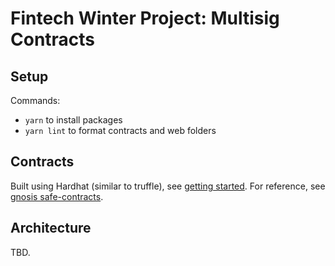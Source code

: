 # Fintech Winter Project: Multisig Contracts

## Setup

Commands: 
- `yarn` to install packages
- `yarn lint` to format contracts and web folders

## Contracts
Built using Hardhat (similar to truffle), see [getting started](https://hardhat.org/getting-started/). For reference, see [gnosis safe-contracts](https://github.com/gnosis/safe-contracts).

## Architecture
TBD.